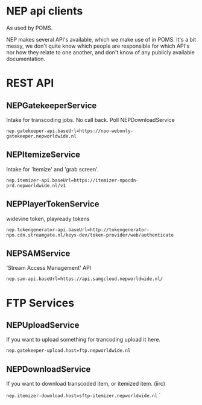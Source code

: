 NEP api clients
====

As used by POMS.

NEP makes several API's available, which we make use of in POMS. It's a bit messy, we don't quite know which people are responsible for which API's nor how they relate to one another, and don't know of any publicly available documentation.

REST API
=====

NEPGatekeeperService
--
Intake for transcoding jobs. No call back. Poll NEPDownloadService

`nep.gatekeeper-api.baseUrl=https://npo-webonly-gatekeeper.nepworldwide.nl`


NEPItemizeService
--
Intake for 'itemize' and 'grab screen'.

`nep.itemizer-api.baseUrl=https://itemizer-npocdn-prd.nepworldwide.nl/v1`


NEPPlayerTokenService
--

widevine token, playready tokens

`nep.tokengenerator-api.baseUrl=http://tokengenerator-npo.cdn.streamgate.nl/keys-dev/token-provider/web/authenticate`


NEPSAMService
--

'Stream Access Management' API

`nep.sam-api.baseUrl=https://api.samgcloud.nepworldwide.nl/`

FTP Services
===
NEPUploadService
--
If you want to upload something for trancoding upload it here.

`nep.gatekeeper-upload.host=ftp.nepworldwide.nl`



NEPDownloadService
--
If you want to download transcoded item, or itemized item. (iirc)

`nep.itemizer-download.host=sftp-itemizer.nepworldwide.nl`
`
